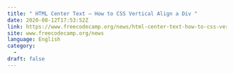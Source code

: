```yaml
---
title: " HTML Center Text – How to CSS Vertical Align a Div "
date: 2020-08-12T17:53:52Z
link: https://www.freecodecamp.org/news/html-center-text-how-to-css-vertical-align-a-div/?utm_medium=RSS&utm_source=news.12bit.vn
site: www.freecodecamp.org/news
language: English
category:
  -   
draft: false
---
```

